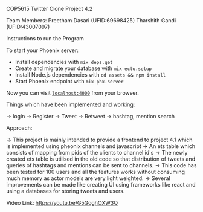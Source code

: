 COP5615 Twitter Clone Project 4.2

Team Members:
Preetham Dasari (UFID:69698425)
Tharshith Gandi (UFID:43007097)

Instructions to run the Program

To start your Phoenix server:

  * Install dependencies with `mix deps.get`
  * Create and migrate your database with `mix ecto.setup`
  * Install Node.js dependencies with `cd assets && npm install`
  * Start Phoenix endpoint with `mix phx.server`

Now you can visit [`localhost:4000`](http://localhost:4000) from your browser.

Things which have been implemented and working:

-> login
-> Register 
-> Tweet
-> Retweet
-> hashtag, mention search 

Approach:

-> This project is mainly intended to provide a frontend to project 4.1 which is implemented using pheonix channels and javascript
-> An ets table which consists of mapping from pids of the clients to channel id's
-> The newly created ets table is utilised in the old code so that distribution of tweets and queries of hashtags and mentions can be sent to channels.
-> This code has been tested for 100 users and all the features works without consuming much memory as actor models are very light weighted.
-> Several improvements can be made like creating UI using frameworks like react and using a databases for storing tweets and users.

Video Link:
https://youtu.be/G5GoghOXW3Q
